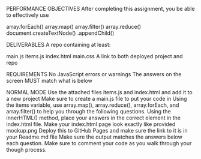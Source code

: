 PERFORMANCE OBJECTIVES
After completing this assignment, you be able to effectively use

array.forEach()
array.map()
array.filter()
array.reduce()
document.createTextNode()
.appendChild()

DELIVERABLES
A repo containing at least:

main.js
items.js
index.html
main.css
A link to both deployed project and repo

REQUIREMENTS
No JavaScript errors or warnings
The answers on the screen MUST match what is below

NORMAL MODE
Use the attached files items.js and index.html and add it to a new project
Make sure to create a main.js file to put your code in
Using the items variable, use array.map(), array.reduce(), array.forEach, and array.filter() to help you through the following questions.
Using the innerHTML() method, place your answers in the correct element in the index.html file.
Make your index.html page look exactly like provided mockup.png
Deploy this to GitHub Pages and make sure the link to it is in your Readme.md file
Make sure the output matches the answers below each question. Make sure to comment your code as you walk through your though process.
